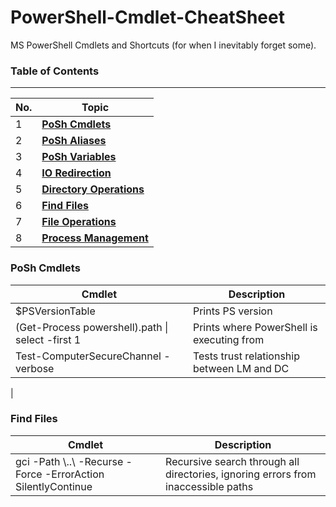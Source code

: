 # PowerShell-Cmdlet-CheatSheet
MS PowerShell Cmdlets and Shortcuts (for when I inevitably forget some).

### Table of Contents
---

| No. | Topic                                            |
|-----|--------------------------------------------------|
|  1  | [**PoSh Cmdlets**](#posh-cmdlets)              |
|  2  | [**PoSh Aliases**](#posh-aliases)            |
|  3  | [**PoSh Variables**](#posh-variables)            |
|  4  | [**IO Redirection**](#io-redirection)            |
|  5  | [**Directory Operations**](#directory-operations)|
|  6  | [**Find Files**](#find-files)                |
|  7  | [**File Operations**](#file-operations)          |
|  8  | [**Process Management**](#process-management)    |

### PoSh Cmdlets

| Cmdlet | Description                               |
|---------|---------------------------------------|
| $PSVersionTable | Prints PS version          |
| (Get-Process powershell).path \| select -first 1 | Prints where PowerShell is executing from       |
| Test-ComputerSecureChannel -verbose | Tests trust relationship between LM and DC |
|

### Find Files

| Cmdlet | Description                               |
|---------|---------------------------------------|
| gci -Path \\..\\<fileName> -Recurse -Force -ErrorAction SilentlyContinue | Recursive search through all directories, ignoring errors from inaccessible paths          |
